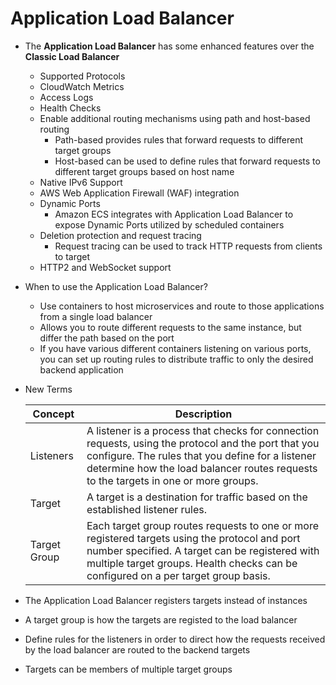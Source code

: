 # Application Load Balancer

* The **Application Load Balancer** has some enhanced features over the **Classic Load Balancer**

  * Supported Protocols
  * CloudWatch Metrics
  * Access Logs
  * Health Checks
  * Enable additional routing mechanisms using path and host-based routing
    * Path-based provides rules that forward requests to different target groups
    * Host-based can be used to define rules that forward requests to different target groups based on host name
  * Native IPv6 Support
  * AWS Web Application Firewall (WAF) integration
  * Dynamic Ports
    * Amazon ECS integrates with Application Load Balancer to expose Dynamic Ports utilized by scheduled containers
  * Deletion protection and request tracing
    * Request tracing can be used to track HTTP requests from clients to target
  * HTTP2 and WebSocket support
* When to use the Application Load Balancer?

  * Use containers to host microservices and route to those applications from a single load balancer
  * Allows you to route different requests to the same instance, but differ the path based on the port
  * If you have various different containers listening on various ports, you can set up routing rules to distribute traffic to only the desired backend application
* New Terms


  | Concept | Description |
  | - | - |
  | Listeners | A listener is a process that checks for connection requests, using the protocol and the port that you configure. The rules that you define for a listener determine how the load balancer routes requests to the targets in one or more groups. |
  | Target | A target is a destination for traffic based on the established listener rules. |
  | Target Group | Each target group routes requests to one or more registered targets using the protocol and port number specified. A target can be registered with multiple target groups. Health checks can be configured on a per target group basis. |
* The Application Load Balancer registers targets instead of instances
* A target group is how the targets are registed to the load balancer
* Define rules for the listeners in order to direct how the requests received by the load balancer are routed to the backend targets
* Targets can be members of multiple target groups
